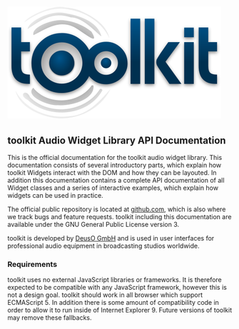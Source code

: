 # ![toolkit](images/toolkit.png)

## toolkit Audio Widget Library API Documentation

This is the official documentation for the toolkit audio widget library.
This documentation consists of several introductory parts, which explain how
toolkit Widgets interact with the DOM and how they can be layouted.
In addition this documentation contains a complete API documentation of all
Widget classes and a series of interactive examples, which explain how widgets
can be used in practice.

The official public repository is located at [github.com](https://github.com/DeutscheSoft/toolkit),
which is also where we track bugs and feature requests.
toolkit including this documentation are available under the GNU General Public License version 3.

toolkit is developed by [DeusO GmbH](http://deuso.de) and is used in user interfaces for professional audio
equipment in broadcasting studios worldwide.

### Requirements

toolkit uses no external JavaScript libraries or frameworks.
It is therefore expected to be compatible with any JavaScript framework, however this is not a design goal.
toolkit should work in all browser which support ECMAScript 5.
In addition there is some amount of compatibility code in order to allow it to run inside of Internet Explorer 9.
Future versions of toolkit may remove these fallbacks.
